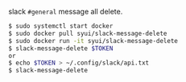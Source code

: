 slack `#general` message all delete.

```bash
$ sudo systemctl start docker
$ sudo docker pull syui/slack-message-delete
$ sudo docker run -it syui/slack-message-delete
$ slack-message-delete $TOKEN
or
$ echo $TOKEN > ~/.config/slack/api.txt
$ slack-message-delete
```
